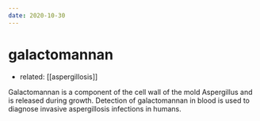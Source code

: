 ```yaml
---
date: 2020-10-30
---
```


# galactomannan

- related: [[aspergillosis]]

Galactomannan is a component of the cell wall of the mold Aspergillus and is released during growth. Detection of galactomannan in blood is used to diagnose invasive aspergillosis infections in humans.

